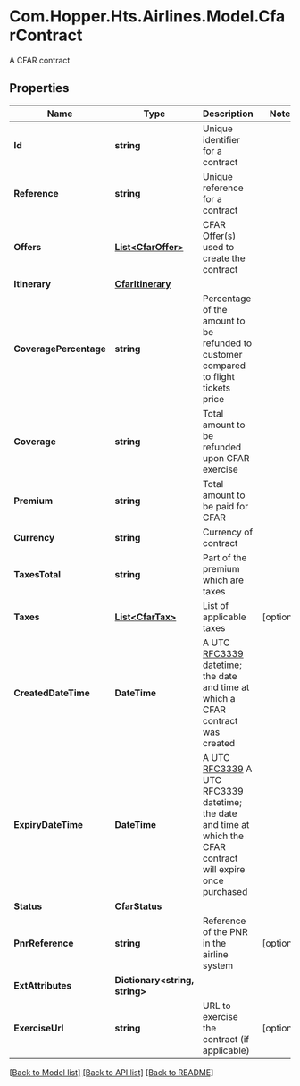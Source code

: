 # Com.Hopper.Hts.Airlines.Model.CfarContract
A CFAR contract

## Properties

Name | Type | Description | Notes
------------ | ------------- | ------------- | -------------
**Id** | **string** | Unique identifier for a contract | 
**Reference** | **string** | Unique reference for a contract | 
**Offers** | [**List&lt;CfarOffer&gt;**](CfarOffer.md) | CFAR Offer(s) used to create the contract | 
**Itinerary** | [**CfarItinerary**](CfarItinerary.md) |  | 
**CoveragePercentage** | **string** | Percentage of the amount to be refunded to customer compared to flight tickets price | 
**Coverage** | **string** | Total amount to be refunded upon CFAR exercise | 
**Premium** | **string** | Total amount to be paid for CFAR | 
**Currency** | **string** | Currency of contract | 
**TaxesTotal** | **string** | Part of the premium which are taxes | 
**Taxes** | [**List&lt;CfarTax&gt;**](CfarTax.md) | List of applicable taxes | [optional] 
**CreatedDateTime** | **DateTime** | A UTC [RFC3339](https://xml2rfc.tools.ietf.org/public/rfc/html/rfc3339.html#anchor14) datetime; the date and time at which a CFAR contract was created | 
**ExpiryDateTime** | **DateTime** | A UTC [RFC3339](https://xml2rfc.tools.ietf.org/public/rfc/html/rfc3339.html#anchor14) A UTC RFC3339 datetime; the date and time at which the CFAR contract will expire once purchased | 
**Status** | **CfarStatus** |  | 
**PnrReference** | **string** | Reference of the PNR in the airline system | [optional] 
**ExtAttributes** | **Dictionary&lt;string, string&gt;** |  | 
**ExerciseUrl** | **string** | URL to exercise the contract (if applicable) | [optional] 

[[Back to Model list]](../README.md#documentation-for-models) [[Back to API list]](../README.md#documentation-for-api-endpoints) [[Back to README]](../README.md)

